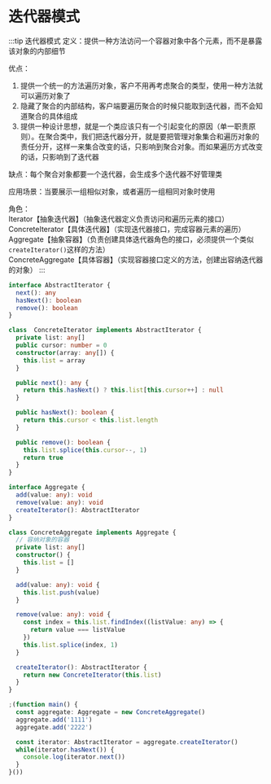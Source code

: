 # 迭代器模式
:::tip 迭代器模式
定义：提供一种方法访问一个容器对象中各个元素，而不是暴露该对象的内部细节

优点：<br>
1. 提供一个统一的方法遍历对象，客户不用再考虑聚合的类型，使用一种方法就可以遍历对象了<br>
2. 隐藏了聚合的内部结构，客户端要遍历聚合的时候只能取到迭代器，而不会知道聚合的具体组成<br>
3. 提供一种设计思想，就是一个类应该只有一个引起变化的原因（单一职责原则）。在聚合类中，我们把迭代器分开，就是要把管理对象集合和遍历对象的责任分开，这样一来集合改变的话，只影响到聚合对象。而如果遍历方式改变的话，只影响到了迭代器

缺点：每个聚合对象都要一个迭代器，会生成多个迭代器不好管理类

应用场景：当要展示一组相似对象，或者遍历一组相同对象时使用

角色：<br>
      Iterator【抽象迭代器】（抽象迭代器定义负责访问和遍历元素的接口）<br>
      ConcreteIterator【具体迭代器】（实现迭代器接口，完成容器元素的遍历）<br>
      Aggregate【抽象容器】（负责创建具体迭代器角色的接口，必须提供一个类似`createIterator()`这样的方法）<br>
      ConcreteAggregate【具体容器】（实现容器接口定义的方法，创建出容纳迭代器的对象）
:::
```ts
interface AbstractIterator {
  next(): any
  hasNext(): boolean
  remove(): boolean
}

class  ConcreteIterator implements AbstractIterator {
  private list: any[]
  public cursor: number = 0
  constructor(array: any[]) {
    this.list = array
  }

  public next(): any {
    return this.hasNext() ? this.list[this.cursor++] : null
  }

  public hasNext(): boolean {
    return this.cursor < this.list.length
  }

  public remove(): boolean {
    this.list.splice(this.cursor--, 1)
    return true
  }
}

interface Aggregate {
  add(value: any): void
  remove(value: any): void
  createIterator(): AbstractIterator
}

class ConcreteAggregate implements Aggregate {
  // 容纳对象的容器
  private list: any[]
  constructor() {
    this.list = []
  }

  add(value: any): void {
    this.list.push(value)
  }

  remove(value: any): void {
    const index = this.list.findIndex((listValue: any) => {
      return value === listValue
    })
    this.list.splice(index, 1)
  }

  createIterator(): AbstractIterator {
    return new ConcreteIterator(this.list)
  }
}

;(function main() {
  const aggregate: Aggregate = new ConcreteAggregate()
  aggregate.add('1111')
  aggregate.add('2222')

  const iterator: AbstractIterator = aggregate.createIterator()
  while(iterator.hasNext()) {
    console.log(iterator.next())
  }
}())
```
